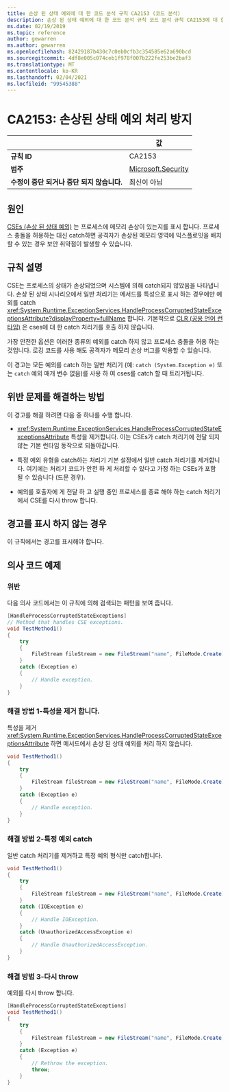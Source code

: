 ```yaml
---
title: 손상 된 상태 예외에 대 한 코드 분석 규칙 CA2153 (코드 분석)
description: 손상 된 상태 예외에 대 한 코드 분석 규칙 코드 분석 규칙 CA2153에 대 한 자세한 정보
ms.date: 02/19/2019
ms.topic: reference
author: gewarren
ms.author: gewarren
ms.openlocfilehash: 82429187b430c7c0eb0cfb3c354585e62a690bcd
ms.sourcegitcommit: 4df8e005c074ceb1f978f007b222fe253be2baf3
ms.translationtype: MT
ms.contentlocale: ko-KR
ms.lasthandoff: 02/04/2021
ms.locfileid: "99545388"
---
```

# <a name="ca2153-avoid-handling-corrupted-state-exceptions"></a>CA2153: 손상된 상태 예외 처리 방지

| | 값 |
|-|-|
| **규칙 ID** |CA2153|
| **범주** |[Microsoft.Security](security-warnings.md)|
| **수정이 중단 되거나 중단 되지 않습니다.** |최신이 아님|

## <a name="cause"></a>원인

[CSEs (손상 된 상태 예외)](/archive/msdn-magazine/2009/february/clr-inside-out-handling-corrupted-state-exceptions) 는 프로세스에 메모리 손상이 있는지를 표시 합니다. 프로세스 충돌을 허용하는 대신 catch하면 공격자가 손상된 메모리 영역에 익스플로잇을 배치할 수 있는 경우 보안 취약점이 발생할 수 있습니다.

## <a name="rule-description"></a>규칙 설명

CSE는 프로세스의 상태가 손상되었으며 시스템에 의해 catch되지 않았음을 나타냅니다. 손상 된 상태 시나리오에서 일반 처리기는 메서드를 특성으로 표시 하는 경우에만 예외를 catch <xref:System.Runtime.ExceptionServices.HandleProcessCorruptedStateExceptionsAttribute?displayProperty=fullName> 합니다. 기본적으로 [CLR (공용 언어 런타임)](../../../standard/clr.md) 은 cses에 대 한 catch 처리기를 호출 하지 않습니다.

가장 안전한 옵션은 이러한 종류의 예외를 catch 하지 않고 프로세스 충돌을 허용 하는 것입니다. 로깅 코드를 사용 해도 공격자가 메모리 손상 버그를 악용할 수 있습니다.

이 경고는 모든 예외를 catch 하는 일반 처리기 (예: `catch (System.Exception e)` 또는 `catch` 예외 매개 변수 없음)를 사용 하 여 cses를 catch 할 때 트리거됩니다.

## <a name="how-to-fix-violations"></a>위반 문제를 해결하는 방법

이 경고를 해결 하려면 다음 중 하나를 수행 합니다.

- <xref:System.Runtime.ExceptionServices.HandleProcessCorruptedStateExceptionsAttribute> 특성을 제거합니다. 이는 CSEs가 catch 처리기에 전달 되지 않는 기본 런타임 동작으로 되돌아갑니다.

- 특정 예외 유형을 catch하는 처리기 기본 설정에서 일반 catch 처리기를 제거합니다. 여기에는 처리기 코드가 안전 하 게 처리할 수 있다고 가정 하는 CSEs가 포함 될 수 있습니다 (드문 경우).

- 예외를 호출자에 게 전달 하 고 실행 중인 프로세스를 종료 해야 하는 catch 처리기에서 CSE를 다시 throw 합니다.

## <a name="when-to-suppress-warnings"></a>경고를 표시 하지 않는 경우

이 규칙에서는 경고를 표시해야 합니다.

## <a name="pseudo-code-example"></a>의사 코드 예제

### <a name="violation"></a>위반

다음 의사 코드에서는 이 규칙에 의해 검색되는 패턴을 보여 줍니다.

```csharp
[HandleProcessCorruptedStateExceptions]
// Method that handles CSE exceptions.
void TestMethod1()
{
    try
    {
        FileStream fileStream = new FileStream("name", FileMode.Create);
    }
    catch (Exception e)
    {
        // Handle exception.
    }
}
```

### <a name="solution-1---remove-the-attribute"></a>해결 방법 1-특성을 제거 합니다.

특성을 제거 <xref:System.Runtime.ExceptionServices.HandleProcessCorruptedStateExceptionsAttribute> 하면 메서드에서 손상 된 상태 예외를 처리 하지 않습니다.

```csharp
void TestMethod1()
{
    try
    {
        FileStream fileStream = new FileStream("name", FileMode.Create);
    }
    catch (Exception e)
    {
        // Handle exception.
    }
}
```

### <a name="solution-2---catch-specific-exceptions"></a>해결 방법 2-특정 예외 catch

일반 catch 처리기를 제거하고 특정 예외 형식만 catch합니다.

```csharp
void TestMethod1()
{
    try
    {
        FileStream fileStream = new FileStream("name", FileMode.Create);
    }
    catch (IOException e)
    {
        // Handle IOException.
    }
    catch (UnauthorizedAccessException e)
    {
        // Handle UnauthorizedAccessException.
    }
}
```

### <a name="solution-3---rethrow"></a>해결 방법 3-다시 throw

예외를 다시 throw 합니다.

```csharp
[HandleProcessCorruptedStateExceptions]
void TestMethod1()
{
    try
    {
        FileStream fileStream = new FileStream("name", FileMode.Create);
    }
    catch (Exception e)
    {
        // Rethrow the exception.
        throw;
    }
}
```

